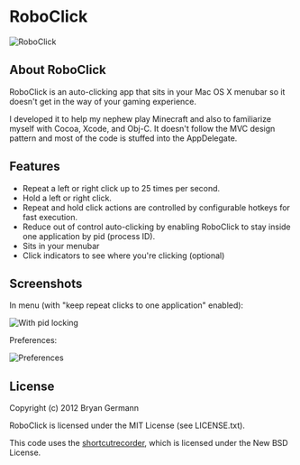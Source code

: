 # RoboClick #

![RoboClick](http://i.imgur.com/IcHQCWQ.png)

## About RoboClick ##

RoboClick is an auto-clicking app that sits in your Mac OS X menubar so it
doesn't get in the way of your gaming experience.

I developed it to help my nephew play Minecraft and also to familiarize myself
with Cocoa, Xcode, and Obj-C.  It doesn't follow the MVC design pattern and most
of the code is stuffed into the AppDelegate.

## Features ##

- Repeat a left or right click up to 25 times per second.
- Hold a left or right click.
- Repeat and hold click actions are controlled by configurable hotkeys for fast execution.
- Reduce out of control auto-clicking by enabling RoboClick to stay inside one
  application by pid (process ID).
- Sits in your menubar
- Click indicators to see where you're clicking (optional)

## Screenshots ##

In menu (with "keep repeat clicks to one application" enabled):

![With pid locking](http://i.imgur.com/ujpmRjC.png)

Preferences:

![Preferences](http://i.imgur.com/AtVSHuC.png)

## License ##

Copyright (c) 2012 Bryan Germann

RoboClick is licensed under the MIT License (see LICENSE.txt).

This code uses the [shortcutrecorder](http://code.google.com/p/shortcutrecorder/),
which is licensed under the New BSD License.

